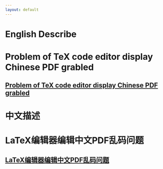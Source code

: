 ```yaml
---
layout: default
---
```

# English Describe
# Problem of TeX code editor display Chinese PDF grabled

## [Problem of TeX code editor display Chinese PDF grabled](garbledproblem1en)





# 中文描述
# LaTeX编辑器编辑中文PDF乱码问题

## [LaTeX编辑器编辑中文PDF乱码问题](garbledproblem1cn)